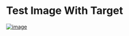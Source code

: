 <a id="test-image-with-target"></a>

# Test Image With Target

[![image](static/markdown.png)](https://github.com/liran-funaro/sphinx-markdown-builder)
